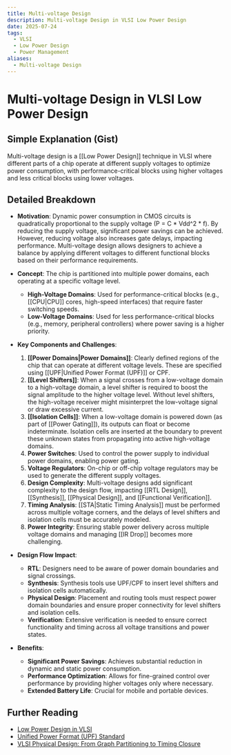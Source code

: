 ```yaml
---
title: Multi-voltage Design
description: Multi-voltage Design in VLSI Low Power Design
date: 2025-07-24
tags:
  - VLSI
  - Low Power Design
  - Power Management
aliases:
  - Multi-voltage Design
---
```


# Multi-voltage Design in VLSI Low Power Design

## Simple Explanation (Gist)
Multi-voltage design is a [[Low Power Design]] technique in VLSI where different parts of a chip operate at different supply voltages to optimize power consumption, with performance-critical blocks using higher voltages and less critical blocks using lower voltages.

## Detailed Breakdown

*   **Motivation**: Dynamic power consumption in CMOS circuits is quadratically proportional to the supply voltage (P = C * Vdd^2 * f). By reducing the supply voltage, significant power savings can be achieved. However, reducing voltage also increases gate delays, impacting performance. Multi-voltage design allows designers to achieve a balance by applying different voltages to different functional blocks based on their performance requirements.

*   **Concept**: The chip is partitioned into multiple power domains, each operating at a specific voltage level. 
    *   **High-Voltage Domains**: Used for performance-critical blocks (e.g., [[CPU|CPU]] cores, high-speed interfaces) that require faster switching speeds.
    *   **Low-Voltage Domains**: Used for less performance-critical blocks (e.g., memory, peripheral controllers) where power saving is a higher priority.

*   **Key Components and Challenges**: 
    1.  **[[Power Domains|Power Domains]]**: Clearly defined regions of the chip that can operate at different voltage levels. These are specified using [[UPF|Unified Power Format (UPF)]] or CPF.
    2.  **[[Level Shifters]]**: When a signal crosses from a low-voltage domain to a high-voltage domain, a level shifter is required to boost the signal amplitude to the higher voltage level. Without level shifters, the high-voltage receiver might misinterpret the low-voltage signal or draw excessive current.
    3.  **[[Isolation Cells]]**: When a low-voltage domain is powered down (as part of [[Power Gating]]), its outputs can float or become indeterminate. Isolation cells are inserted at the boundary to prevent these unknown states from propagating into active high-voltage domains.
    4.  **Power Switches**: Used to control the power supply to individual power domains, enabling power gating.
    5.  **Voltage Regulators**: On-chip or off-chip voltage regulators may be used to generate the different supply voltages.
    6.  **Design Complexity**: Multi-voltage designs add significant complexity to the design flow, impacting [[RTL Design]], [[Synthesis]], [[Physical Design]], and [[Functional Verification]].
    7.  **Timing Analysis**: [[STA|Static Timing Analysis]] must be performed across multiple voltage corners, and the delays of level shifters and isolation cells must be accurately modeled.
    8.  **Power Integrity**: Ensuring stable power delivery across multiple voltage domains and managing [[IR Drop]] becomes more challenging.

*   **Design Flow Impact**: 
    *   **RTL**: Designers need to be aware of power domain boundaries and signal crossings.
    *   **Synthesis**: Synthesis tools use UPF/CPF to insert level shifters and isolation cells automatically.
    *   **Physical Design**: Placement and routing tools must respect power domain boundaries and ensure proper connectivity for level shifters and isolation cells.
    *   **Verification**: Extensive verification is needed to ensure correct functionality and timing across all voltage transitions and power states.

*   **Benefits**: 
    *   **Significant Power Savings**: Achieves substantial reduction in dynamic and static power consumption.
    *   **Performance Optimization**: Allows for fine-grained control over performance by providing higher voltages only where necessary.
    *   **Extended Battery Life**: Crucial for mobile and portable devices.

## Further Reading

*   [Low Power Design in VLSI](https://www.vlsi-expert.com/2018/01/low-power-design-in-vlsi.html)
*   [Unified Power Format (UPF) Standard](https://www.accellera.org/downloads/standards/upf)
*   [VLSI Physical Design: From Graph Partitioning to Timing Closure](https://www.amazon.com/VLSI-Physical-Design-Partitioning-Engineering/dp/0471721426)